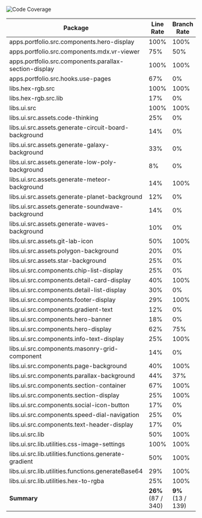 ![Code Coverage](https://img.shields.io/badge/Code%20Coverage-26%25-critical?style=flat)

Package | Line Rate | Branch Rate | Complexity | Health
-------- | --------- | ----------- | ---------- | ------
apps.portfolio.src.components.hero-display | 100% | 100% | 0 | ✔
apps.portfolio.src.components.mdx.vr-viewer | 75% | 50% | 0 | ✔
apps.portfolio.src.components.parallax-section-display | 100% | 100% | 0 | ✔
apps.portfolio.src.hooks.use-pages | 67% | 0% | 0 | ➖
libs.hex-rgb.src | 100% | 100% | 0 | ✔
libs.hex-rgb.src.lib | 17% | 0% | 0 | ❌
libs.ui.src | 100% | 100% | 0 | ✔
libs.ui.src.assets.code-thinking | 25% | 0% | 0 | ❌
libs.ui.src.assets.generate-circuit-board-background | 14% | 0% | 0 | ❌
libs.ui.src.assets.generate-galaxy-background | 33% | 0% | 0 | ❌
libs.ui.src.assets.generate-low-poly-background | 8% | 0% | 0 | ❌
libs.ui.src.assets.generate-meteor-background | 14% | 100% | 0 | ❌
libs.ui.src.assets.generate-planet-background | 12% | 0% | 0 | ❌
libs.ui.src.assets.generate-soundwave-background | 14% | 0% | 0 | ❌
libs.ui.src.assets.generate-waves-background | 10% | 0% | 0 | ❌
libs.ui.src.assets.git-lab-icon | 50% | 100% | 0 | ➖
libs.ui.src.assets.polygon-background | 20% | 0% | 0 | ❌
libs.ui.src.assets.star-background | 25% | 0% | 0 | ❌
libs.ui.src.components.chip-list-display | 25% | 0% | 0 | ❌
libs.ui.src.components.detail-card-display | 40% | 100% | 0 | ❌
libs.ui.src.components.detail-list-display | 30% | 0% | 0 | ❌
libs.ui.src.components.footer-display | 29% | 100% | 0 | ❌
libs.ui.src.components.gradient-text | 12% | 0% | 0 | ❌
libs.ui.src.components.hero-banner | 18% | 0% | 0 | ❌
libs.ui.src.components.hero-display | 62% | 75% | 0 | ➖
libs.ui.src.components.info-text-display | 25% | 100% | 0 | ❌
libs.ui.src.components.masonry-grid-component | 14% | 0% | 0 | ❌
libs.ui.src.components.page-background | 40% | 100% | 0 | ❌
libs.ui.src.components.parallax-background | 44% | 37% | 0 | ❌
libs.ui.src.components.section-container | 67% | 100% | 0 | ➖
libs.ui.src.components.section-display | 25% | 100% | 0 | ❌
libs.ui.src.components.social-icon-button | 17% | 0% | 0 | ❌
libs.ui.src.components.speed-dial-navigation | 25% | 0% | 0 | ❌
libs.ui.src.components.text-header-display | 17% | 0% | 0 | ❌
libs.ui.src.lib | 50% | 100% | 0 | ➖
libs.ui.src.lib.utilities.css-image-settings | 100% | 100% | 0 | ✔
libs.ui.src.lib.utilities.functions.generate-gradient | 50% | 100% | 0 | ➖
libs.ui.src.lib.utilities.functions.generateBase64 | 29% | 100% | 0 | ❌
libs.ui.src.lib.utilities.hex-to-rgba | 25% | 100% | 0 | ❌
**Summary** | **26%** (87 / 340) | **9%** (13 / 139) | **0** | ❌
